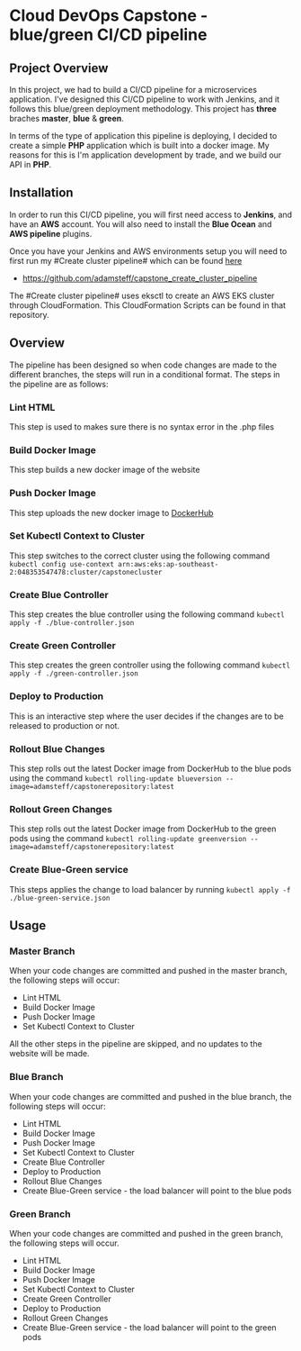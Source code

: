 # Cloud DevOps Capstone - blue/green CI/CD pipeline

## Project Overview
In this project, we had to build a CI/CD pipeline for a microservices application. I've designed this CI/CD pipeline to work with Jenkins, and it follows this blue/green deployment methodology. This project has **three** braches **master**, **blue** & **green**.

In terms of the type of application this pipeline is deploying, I decided to create a simple **PHP** application which is built into a docker image. My reasons for this is I'm application development by trade, and we build our API in **PHP**.

## Installation
In order to run this CI/CD pipeline, you will first need access to **Jenkins**, and have an **AWS** account. You will also need to install the **Blue Ocean** and **AWS pipeline** plugins.

Once you have your Jenkins and AWS environments setup you will need to first run my #Create cluster pipeline# which can be found [here](https://github.com/adamsteff/capstone_create_cluster_pipeline) 
- https://github.com/adamsteff/capstone_create_cluster_pipeline

The #Create cluster pipeline# uses eksctl to create an AWS EKS cluster through CloudFormation. This CloudFormation Scripts can be found in that repository.

## Overview
The pipeline has been designed so when code changes are made to the different branches, the steps will run in a conditional format. The steps in the pipeline are as follows:

### Lint HTML
This step is used to makes sure there is no syntax error in the .php files

### Build Docker Image
This step builds a new docker image of the website

### Push Docker Image
This step uploads the new docker image to [DockerHub](https://cloud.docker.com) 

### Set Kubectl Context to Cluster
This step switches to the correct cluster using the following command `kubectl config use-context arn:aws:eks:ap-southeast-2:048353547478:cluster/capstonecluster` 

### Create Blue Controller
This step creates the blue controller using the following command `kubectl apply -f ./blue-controller.json`

### Create Green Controller
This step creates the green controller using the following command `kubectl apply -f ./green-controller.json`

### Deploy to Production
This is an interactive step where the user decides if the changes are to be released to production or not.

### Rollout Blue Changes
This step rolls out the latest Docker image from DockerHub to the blue pods using the command `kubectl rolling-update blueversion --image=adamsteff/capstonerepository:latest`

### Rollout Green Changes
This step rolls out the latest Docker image from DockerHub to the green pods using the command `kubectl rolling-update greenversion --image=adamsteff/capstonerepository:latest`

### Create Blue-Green service
This steps applies the change to load balancer by running `kubectl apply -f ./blue-green-service.json`

## Usage

### Master Branch
When your code changes are committed and pushed in the master branch, the following steps will occur:
- Lint HTML
- Build Docker Image
- Push Docker Image
- Set Kubectl Context to Cluster

All the other steps in the pipeline are skipped, and no updates to the website will be made.

### Blue Branch
When your code changes are committed and pushed in the blue branch, the following steps will occur:
- Lint HTML
- Build Docker Image
- Push Docker Image
- Set Kubectl Context to Cluster
- Create Blue Controller
- Deploy to Production
- Rollout Blue Changes
- Create Blue-Green service - the load balancer will point to the blue pods

### Green Branch
When your code changes are committed and pushed in the green branch, the following steps will occur.
- Lint HTML
- Build Docker Image
- Push Docker Image
- Set Kubectl Context to Cluster
- Create Green Controller
- Deploy to Production
- Rollout Green Changes
- Create Blue-Green service - the load balancer will point to the green pods
